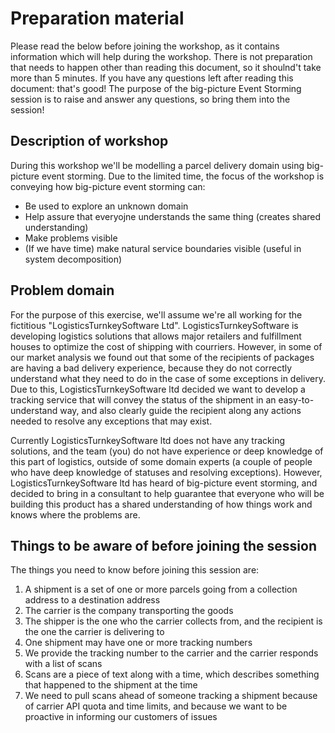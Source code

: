 # Preparation material

Please read the below before joining the workshop, as it contains information which will help during the workshop. There is not preparation that needs to happen other than reading this document, so it shoulnd't take more than 5 minutes. If you have any questions left after reading this document: that's good! The purpose of the big-picture Event Storming session is to raise and answer any questions, so bring them into the session!

## Description of workshop

During this workshop we'll be modelling a parcel delivery domain using big-picture event storming. Due to the limited time, the focus of the workshop is conveying how big-picture event storming can:

- Be used to explore an unknown domain
- Help assure that everyojne understands the same thing (creates shared understanding)
- Make problems visible
- (If we have time) make natural service boundaries visible (useful in system decomposition)

## Problem domain

For the purpose of this exercise, we'll assume we're all working for the fictitious "LogisticsTurnkeySoftware Ltd". LogisticsTurnkeySoftware is developing logistics solutions that allows major retailers and fulfillment houses to optimize the cost of shipping with courriers. However, in some of our market analysis we found out that some of the recipients of packages are having a bad delivery experience, because they do not correctly understand what they need to do in the case of some exceptions in delivery. Due to this, LogisticsTurnkeySoftware ltd decided we want to develop a tracking service that will convey the status of the shipment in an easy-to-understand way, and also clearly guide the recipient along any actions needed to resolve any exceptions that may exist.

Currently LogisticsTurnkeySoftware ltd does not have any tracking solutions, and the team (you) do not have experience or deep knowledge of this part of logistics, outside of some domain experts (a couple of people who have deep knowledge of statuses and resolving exceptions). However, LogisticsTurnkeySoftware ltd has heard of big-picture event storming, and decided to bring in a consultant to help guarantee that everyone who will be building this product has a shared understanding of how things work and knows where the problems are.

## Things to be aware of before joining the session

The things you need to know before joining this session are:

1. A shipment is a set of one or more parcels going from a collection address to a destination address
1. The carrier is the company transporting the goods
1. The shipper is the one who the carrier collects from, and the recipient is the one the carrier is delivering to
1. One shipment may have one or more tracking numbers
1. We provide the tracking number to the carrier and the carrier responds with a list of scans
1. Scans are a piece of text along with a time, which describes something that happened to the shipment at the time
1. We need to pull scans ahead of someone tracking a shipment because of carrier API quota and time limits, and because we want to be proactive in informing our customers of issues
